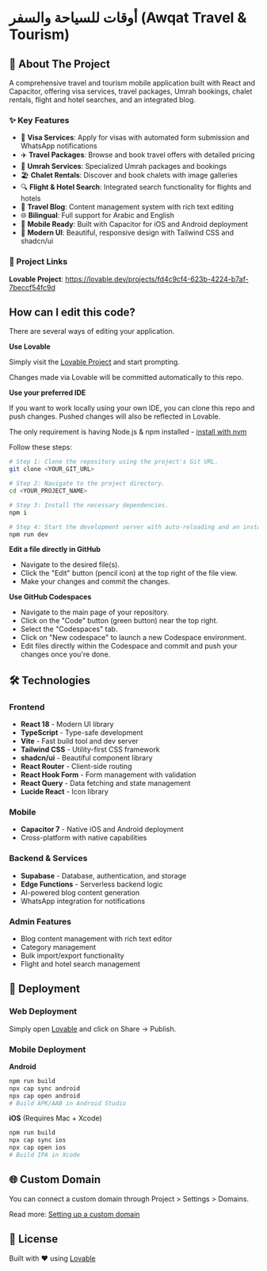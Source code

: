 # أوقات للسياحة والسفر (Awqat Travel & Tourism)

## 📱 About The Project

A comprehensive travel and tourism mobile application built with React and Capacitor, offering visa services, travel packages, Umrah bookings, chalet rentals, flight and hotel searches, and an integrated blog.

### ✨ Key Features

- 🛂 **Visa Services**: Apply for visas with automated form submission and WhatsApp notifications
- ✈️ **Travel Packages**: Browse and book travel offers with detailed pricing
- 🕋 **Umrah Services**: Specialized Umrah packages and bookings
- 🏖️ **Chalet Rentals**: Discover and book chalets with image galleries
- 🔍 **Flight & Hotel Search**: Integrated search functionality for flights and hotels
- 📝 **Travel Blog**: Content management system with rich text editing
- 🌐 **Bilingual**: Full support for Arabic and English
- 📱 **Mobile Ready**: Built with Capacitor for iOS and Android deployment
- 🎨 **Modern UI**: Beautiful, responsive design with Tailwind CSS and shadcn/ui

### 🔗 Project Links

**Lovable Project**: https://lovable.dev/projects/fd4c9cf4-623b-4224-b7af-7beccf54fc9d

## How can I edit this code?

There are several ways of editing your application.

**Use Lovable**

Simply visit the [Lovable Project](https://lovable.dev/projects/fd4c9cf4-623b-4224-b7af-7beccf54fc9d) and start prompting.

Changes made via Lovable will be committed automatically to this repo.

**Use your preferred IDE**

If you want to work locally using your own IDE, you can clone this repo and push changes. Pushed changes will also be reflected in Lovable.

The only requirement is having Node.js & npm installed - [install with nvm](https://github.com/nvm-sh/nvm#installing-and-updating)

Follow these steps:

```sh
# Step 1: Clone the repository using the project's Git URL.
git clone <YOUR_GIT_URL>

# Step 2: Navigate to the project directory.
cd <YOUR_PROJECT_NAME>

# Step 3: Install the necessary dependencies.
npm i

# Step 4: Start the development server with auto-reloading and an instant preview.
npm run dev
```

**Edit a file directly in GitHub**

- Navigate to the desired file(s).
- Click the "Edit" button (pencil icon) at the top right of the file view.
- Make your changes and commit the changes.

**Use GitHub Codespaces**

- Navigate to the main page of your repository.
- Click on the "Code" button (green button) near the top right.
- Select the "Codespaces" tab.
- Click on "New codespace" to launch a new Codespace environment.
- Edit files directly within the Codespace and commit and push your changes once you're done.

## 🛠️ Technologies

### Frontend
- **React 18** - Modern UI library
- **TypeScript** - Type-safe development
- **Vite** - Fast build tool and dev server
- **Tailwind CSS** - Utility-first CSS framework
- **shadcn/ui** - Beautiful component library
- **React Router** - Client-side routing
- **React Hook Form** - Form management with validation
- **React Query** - Data fetching and state management
- **Lucide React** - Icon library

### Mobile
- **Capacitor 7** - Native iOS and Android deployment
- Cross-platform with native capabilities

### Backend & Services
- **Supabase** - Database, authentication, and storage
- **Edge Functions** - Serverless backend logic
- AI-powered blog content generation
- WhatsApp integration for notifications

### Admin Features
- Blog content management with rich text editor
- Category management
- Bulk import/export functionality
- Flight and hotel search management

## 🚀 Deployment

### Web Deployment
Simply open [Lovable](https://lovable.dev/projects/fd4c9cf4-623b-4224-b7af-7beccf54fc9d) and click on Share -> Publish.

### Mobile Deployment

**Android**
```sh
npm run build
npx cap sync android
npx cap open android
# Build APK/AAB in Android Studio
```

**iOS** (Requires Mac + Xcode)
```sh
npm run build
npx cap sync ios
npx cap open ios
# Build IPA in Xcode
```

## 🌐 Custom Domain

You can connect a custom domain through Project > Settings > Domains.

Read more: [Setting up a custom domain](https://docs.lovable.dev/tips-tricks/custom-domain#step-by-step-guide)

## 📄 License

Built with ❤️ using [Lovable](https://lovable.dev)

